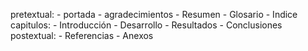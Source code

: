 pretextual:
	- portada
	- agradecimientos
	- Resumen
	- Glosario
	- Indice
capitulos:
	- Introducción
	- Desarrollo
	- Resultados
	- Conclusiones
postextual:
	- Referencias
	- Anexos